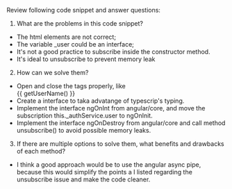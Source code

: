 Review following code snippet and answer questions:
1) What are the problems in this code snippet?
- The html elements are not correct;
- The variable _user could be an interface;
- It's not a good practice to subscribe inside the constructor method. 
- It's ideal to unsubscribe to prevent memory leak
2) How can we solve them?
- Open and close the tags properly, like <div class="user-panel">{{ getUserName() }}</div>
- Create a interface to taka advatange of typescrip's typing. 
- Implement the interface ngOnInt from angular/core, and move the subscription this._authService.user to ngOnInit.
- Implement the interface ngOnDestroy from angular/core and call method unsubscribe() to avoid possible memory leaks.
3) If there are multiple options to solve them, what benefits and drawbacks of each method?
- I think a good approach would be to use the angular async pipe, because this would simplify the points a I listed regarding the unsubscribe issue and make the code cleaner.
